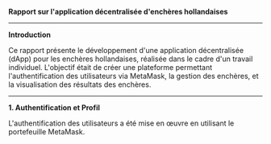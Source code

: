 
**Rapport sur l'application décentralisée d'enchères hollandaises**

---

**Introduction**

Ce rapport présente le développement d'une application décentralisée (dApp) pour les enchères hollandaises, réalisée dans le cadre d'un travail individuel. L'objectif était de créer une plateforme permettant l'authentification des utilisateurs via MetaMask, la gestion des enchères, et la visualisation des résultats des enchères.

---

**1. Authentification et Profil**

L'authentification des utilisateurs a été mise en œuvre en utilisant le portefeuille MetaMask.



